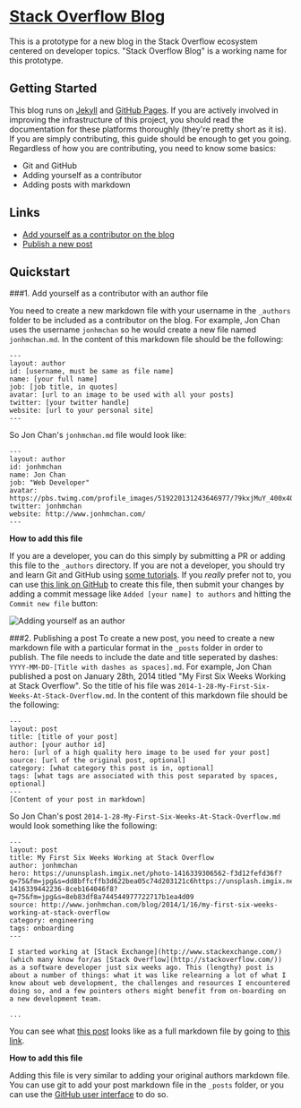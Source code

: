 # [Stack Overflow Blog](http://stackexchange.github.io/blog)

This is a prototype for a new blog in the Stack Overflow ecosystem centered on developer topics. "Stack Overflow Blog" is a working name for this prototype.

## Getting Started
This blog runs on [Jekyll](http://jekyllrb.com/) and [GitHub Pages](https://pages.github.com/). If you are actively involved in improving the infrastructure of this project, you should read the documentation for these platforms thoroughly (they're pretty short as it is). If you are simply contributing, this guide should be enough to get you going. Regardless of how you are contributing, you need to know some basics:

 - Git and GitHub
 - Adding yourself as a contributor
 - Adding posts with markdown

## Links
 - [Add yourself as a contributor on the blog](https://github.com/StackExchange/blog/new/gh-pages/_authors)
 - [Publish a new post](https://github.com/StackExchange/blog/new/gh-pages/_posts)

## Quickstart

###1. Add yourself as a contributor with an author file

You need to create a new markdown file with your username in the `_authors` folder to be included as a contributor on the blog. For example, Jon Chan uses the username `jonhmchan` so he would create a new file named `jonhmchan.md`. In the content of this markdown file should be the following:
```
---
layout: author
id: [username, must be same as file name]
name: [your full name]
job: [job title, in quotes]
avatar: [url to an image to be used with all your posts]
twitter: [your twitter handle]
website: [url to your personal site]
---
```
So Jon Chan's `jonhmchan.md` file would look like:
```
---
layout: author
id: jonhmchan
name: Jon Chan
job: "Web Developer"
avatar: https://pbs.twimg.com/profile_images/519220131243646977/79kxjMuY_400x400.jpeg
twitter: jonhmchan
website: http://www.jonhmchan.com/
---
```
**How to add this file**

If you are a developer, you can do this simply by submitting a PR or adding this file to the `_authors` directory. If you are not a developer, you should try and learn Git and GitHub using [some tutorials](https://try.github.io/levels/1/challenges/1). If you *really* prefer not to, you can use [this link on GitHub](https://github.com/StackExchange/blog/new/gh-pages/_authors) to create this file, then submit your changes by adding a commit message like `Added [your name] to authors` and hitting the `Commit new file` button:

![Adding yourself as an author](http://stackexchange.github.io/blog/images/adding_authors.png)

###2. Publishing a post
To create a new post, you need to create a new markdown file with a particular format in the `_posts` folder in order to publish. The file needs to include the date and title seperated by dashes: `YYYY-MM-DD-[Title with dashes as spaces].md`. For example, Jon Chan published a post on January 28th, 2014 titled "My First Six Weeks Working at Stack Overflow". So the title of his file was `2014-1-28-My-First-Six-Weeks-At-Stack-Overflow.md`.  In the content of this markdown file should be the following: 
```
---
layout: post
title: [title of your post]
author: [your author id]
hero: [url of a high quality hero image to be used for your post]
source: [url of the original post, optional]
category: [what category this post is in, optional]
tags: [what tags are associated with this post separated by spaces, optional]
---
[Content of your post in markdown]
```
So Jon Chan's post `2014-1-28-My-First-Six-Weeks-At-Stack-Overflow.md` would look something like the following:
```
---
layout: post
title: My First Six Weeks Working at Stack Overflow
author: jonhmchan
hero: https://ununsplash.imgix.net/photo-1416339306562-f3d12fefd36f?q=75&fm=jpg&s=dd8bffcffb3d622bea05c74d203121c6https://unsplash.imgix.net/photo-1416339442236-8ceb164046f8?q=75&fm=jpg&s=8eb83df8a744544977722717b1ea4d09
source: http://www.jonhmchan.com/blog/2014/1/16/my-first-six-weeks-working-at-stack-overflow
category: engineering
tags: onboarding
---

I started working at [Stack Exchange](http://www.stackexchange.com/) (which many know for/as [Stack Overflow](http://stackoverflow.com/)) as a software developer just six weeks ago. This (lengthy) post is about a number of things: what it was like relearning a lot of what I know about web development, the challenges and resources I encountered doing so, and a few pointers others might benefit from on-boarding on a new development team.

...
```
You can see what [this post](http://stackexchange.github.io/blog/My-First-Six-Weeks-Working-At-Stack-Overflow/) looks like as a full markdown file by going to [this link](https://github.com/StackExchange/blog/edit/gh-pages/_posts/2014-1-28-My-First-Six-Weeks-Working-At-Stack-Overflow.md).

**How to add this file**

Adding this file is very similar to adding your original authors markdown file. You can use git to add your post markdown file in the `_posts` folder, or you can use the [GitHub user interface](https://github.com/StackExchange/blog/new/gh-pages/_posts) to do so.
